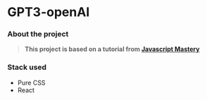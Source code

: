 # GPT3-openAI

### About the project
> __This project is based on a tutorial from [Javascript Mastery](https://www.youtube.com/watch?v=LMagNcngvcU&t=5596s)__

### Stack used
- Pure CSS
- React
